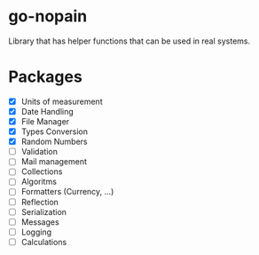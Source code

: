# go-nopain

Library that has helper functions that can be used in real systems.

# Packages
- [x] Units of measurement
- [x] Date Handling
- [x] File Manager
- [x] Types Conversion
- [x] Random Numbers
- [ ] Validation
- [ ] Mail management
- [ ] Collections
- [ ] Algoritms
- [ ] Formatters (Currency, ...)
- [ ] Reflection
- [ ] Serialization
- [ ] Messages
- [ ] Logging
- [ ] Calculations